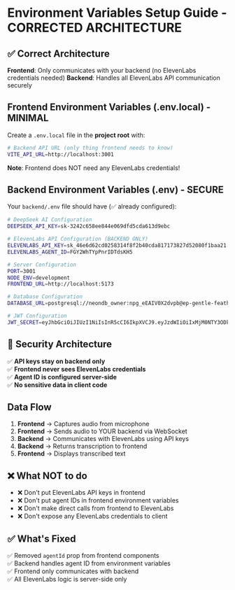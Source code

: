 # Environment Variables Setup Guide - CORRECTED ARCHITECTURE

## ✅ Correct Architecture

**Frontend**: Only communicates with your backend (no ElevenLabs credentials needed)
**Backend**: Handles all ElevenLabs API communication securely

## Frontend Environment Variables (.env.local) - MINIMAL

Create a `.env.local` file in the **project root** with:

```bash
# Backend API URL (only thing frontend needs to know)
VITE_API_URL=http://localhost:3001
```

**Note**: Frontend does NOT need any ElevenLabs credentials!

## Backend Environment Variables (.env) - SECURE

Your `backend/.env` file should have (✅ already configured):

```bash
# DeepSeek AI Configuration
DEEPSEEK_API_KEY=sk-3242c658ee844e069dfd5cda613d9ebc

# ElevenLabs API Configuration (BACKEND ONLY)
ELEVENLABS_API_KEY=sk_46e6d62cd0258314f8f2b40cda817173827d52080f1baa21
ELEVENLABS_AGENT_ID=FGY2WhTYpPnrIDTdsKH5

# Server Configuration
PORT=3001
NODE_ENV=development
FRONTEND_URL=http://localhost:5173

# Database Configuration
DATABASE_URL=postgresql://neondb_owner:npg_eEAIV0X2dvpb@ep-gentle-feather-a9fh9irs-pooler.gwc.azure.neon.tech/neondb?sslmode=require&channel_binding=require

# JWT Configuration
JWT_SECRET=eyJhbGciOiJIUzI1NiIsInR5cCI6IkpXVCJ9.eyJzdWIiOiIxMjM0NTY3ODkwIiwibmFtZSI6IkpvaG4gRG9lIiwiYWRtaW4iOnRydWUsImlhdCI6MTUxNjIzOTAyMn0.KMUFsIDTnFmyG3nMiGM6H9FNFUROf3wh7SmqJp-QV30
```

## 🔐 Security Architecture

✅ **API keys stay on backend only**  
✅ **Frontend never sees ElevenLabs credentials**  
✅ **Agent ID is configured server-side**  
✅ **No sensitive data in client code**  

## Data Flow

1. **Frontend** → Captures audio from microphone
2. **Frontend** → Sends audio to YOUR backend via WebSocket
3. **Backend** → Communicates with ElevenLabs using API keys
4. **Backend** → Returns transcription to frontend
5. **Frontend** → Displays transcribed text

## ❌ What NOT to do

- ❌ Don't put ElevenLabs API keys in frontend
- ❌ Don't put agent IDs in frontend environment variables  
- ❌ Don't make direct calls from frontend to ElevenLabs
- ❌ Don't expose any ElevenLabs credentials to client

## ✅ What's Fixed

✅ Removed `agentId` prop from frontend components  
✅ Backend handles agent ID from environment variables  
✅ Frontend only communicates with backend  
✅ All ElevenLabs logic is server-side only 